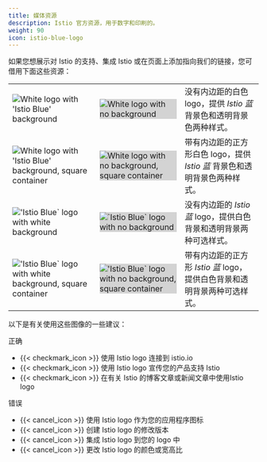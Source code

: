 ```yaml
---
title: 媒体资源
description: Istio 官方资源，用于数字和印刷的。
weight: 90
icon: istio-blue-logo
---
```


如果您想展示对 Istio 的支持、集成 Istio 或在页面上添加指向我们的链接，您可借用下面这些资源：

<div class="media-resources">

<table>
  <tbody>
    <tr>
      <td class="logo"><img src="/img/istio-whitelogo-bluebackground-unframed.svg" alt="White logo with 'Istio Blue' background"></td>
      <td class="logo"><img style="background-color: lightgrey" src="/img/istio-whitelogo-nobackground-unframed.svg" alt="White logo with no background"></td>
      <td class="desc">没有内边距的白色 logo，提供 <i>Istio 蓝</i> 背景色和透明背景色两种样式。</td>
    </tr>
    <tr>
      <td class="logo"><img src="/img/istio-whitelogo-bluebackground-framed.svg" alt="White logo with 'Istio Blue' background, square container"></td>
      <td class="logo"><img style="background-color: lightgrey" src="/img/istio-whitelogo-nobackground-framed.svg" alt="White logo with no background, square container"></td>
      <td class="desc">带有内边距的正方形白色 logo，提供 <i>Istio 蓝</i> 背景色和透明背景色两种样式。</td>
    </tr>
    <tr>
      <td class="logo"><img src="/img/istio-bluelogo-whitebackground-unframed.svg" alt="'Istio Blue` logo with white background"></td>
      <td class="logo"><img style="background-color: lightgrey" src="/img/istio-bluelogo-nobackground-unframed.svg" alt="`Istio Blue` logo with no background"></td>
      <td class="desc">没有内边距的 <i>Istio 蓝</i> logo，提供白色背景和透明背景两种可选样式。</td>
    </tr>
    <tr>
      <td class="logo"><img src="/img/istio-bluelogo-whitebackground-framed.svg" alt="'Istio Blue` logo with white background, square container"></td>
      <td class="logo"><img style="background-color: lightgrey" src="/img/istio-bluelogo-nobackground-framed.svg" alt="'Istio Blue` logo with no background, square container"></td>
      <td class="desc">带有内边距的正方形 <i>Istio 蓝</i> logo，提供白色背景和透明背景两种可选样式。</td>
    </tr>
  </tbody>
</table>

以下是有关使用这些图像的一些建议：

<div class="advice">
    <div class="panel">
        <div class="title">
            <div>
                <p>正确</p>
            </div>
        </div>
        <div class="body">
            <ul>
                <li>{{< checkmark_icon >}} 使用 Istio logo 连接到 istio.io</li>
                <li>{{< checkmark_icon >}} 使用 Istio logo 宣传您的产品支持 Istio</li>
                <li>{{< checkmark_icon >}} 在有关 Istio 的博客文章或新闻文章中使用Istio logo</li>
            </ul>
        </div>
    </div>
    <div class="panel">
        <div class="title">
            <div>
                <p>错误</p>
            </div>
        </div>
        <div class="body">
            <ul>
                <li>{{< cancel_icon >}} 使用 Istio logo 作为您的应用程序图标</li>
                <li>{{< cancel_icon >}} 创建 Istio logo 的修改版本</li>
                <li>{{< cancel_icon >}} 集成 Istio logo 到您的 logo 中</li>
                <li>{{< cancel_icon >}} 更改 Istio logo 的颜色或宽高比</li>
            </ul>
        </div>
    </div>
</div>
</div>
